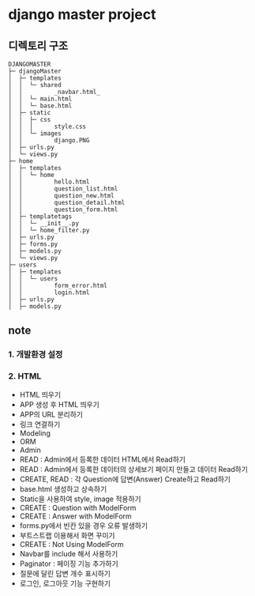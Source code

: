 # django master project

## 디렉토리 구조

```
DJANGOMASTER
├─ djangoMaster
│  ├─ templates
│  │  └─ shared
│  │         _navbar.html_
│  │  └─ main.html
│  │  └─ base.html
│  ├─ static
│  │  ├─ css
│  │  │      style.css
│  │  └─ images
│  │         django.PNG
│  ├─ urls.py
│  └─ views.py
├─ home
│  ├─ templates
│  │  └─ home
│  │         hello.html
│  │         question_list.html
│  │         question_new.html
│  │         question_detail.html
│  │         question_form.html
│  ├─ templatetags
│  │  └─ __init__.py
│  │  └─ home_filter.py
│  ├─ urls.py
│  ├─ forms.py
│  ├─ models.py
│  └─ views.py
├─ users
│  ├─ templates
│  │  └─ users
│  │         form_error.html
│  │         login.html
│  ├─ urls.py
│  ├─ models.py

```

## note

### 1. 개발환경 설정

### 2. HTML

- HTML 띄우기
- APP 생성 후 HTML 띄우기
- APP의 URL 분리하기
- 링크 연결하기
- Modeling
- ORM
- Admin
- READ : Admin에서 등록한 데이터 HTML에서 Read하기
- READ : Admin에서 등록한 데이터의 상세보기 페이지 만들고 데이터 Read하기
- CREATE, READ : 각 Question에 답변(Answer) Create하고 Read하기
- base.html 생성하고 상속하기
- Static을 사용하여 style, image 적용하기
- CREATE : Question with ModelForm
- CREATE : Answer with ModelForm
- forms.py에서 빈칸 있을 경우 오류 발생하기
- 부트스트랩 이용해서 화면 꾸미기
- CREATE : Not Using ModelForm
- Navbar를 include 해서 사용하기
- Paginator : 페이징 기능 추가하기
- 질문에 달린 답변 개수 표시하기
- 로그인, 로그아웃 기능 구현하기
